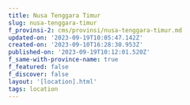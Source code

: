 ```yaml
---
title: Nusa Tenggara Timur
slug: nusa-tenggara-timur
f_provinsi-2: cms/provinsi/nusa-tenggara-timur.md
updated-on: '2023-09-19T10:05:47.142Z'
created-on: '2023-09-10T16:28:30.953Z'
published-on: '2023-09-19T10:12:01.520Z'
f_same-with-province-name: true
f_featured: false
f_discover: false
layout: '[location].html'
tags: location
---
```



